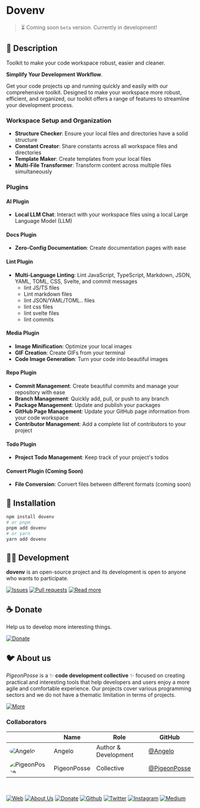 # Dovenv

> ⏳ Coming soon `beta` version. Currently in development!

## 📖 Description

Toolkit to make your code workspace robust, easier and cleaner.

__Simplify Your Development Workflow__.

Get your code projects up and running quickly and easily with our comprehensive toolkit. Designed to make your workspace more robust, efficient, and organized, our toolkit offers a range of features to streamline your development process.

### Workspace Setup and Organization

* __Structure Checker__: Ensure your local files and directories have a solid structure
* __Constant Creator__: Share constants across all workspace files and directories
* __Template Maker__: Create templates from your local files
* __Multi-File Transformer__: Transform content across multiple files simultaneously

### Plugins

#### AI Plugin

* __Local LLM Chat__: Interact with your workspace files using a local Large Language Model (LLM)

#### Docs Plugin

* __Zero-Config Documentation__: Create documentation pages with ease

#### Lint Plugin

* __Multi-Language Linting__: Lint JavaScript, TypeScript, Markdown, JSON, YAML, TOML, CSS, Svelte, and commit messages
  * lint JS/TS files
  * Lint markdown files
  * lint JSON/YAML/TOML.. files
  * lint css files
  * lint svelte files
  * lint commits

#### Media Plugin

* __Image Minification__: Optimize your local images
* __GIF Creation__: Create GIFs from your terminal
* __Code Image Generation__: Turn your code into beautiful images

#### Repo Plugin

* __Commit Management__: Create beautiful commits and manage your repository with ease
* __Branch Management__: Quickly add, pull, or push to any branch
* __Package Management__: Update and publish your packages
* __GitHub Page Management__: Update your GitHub page information from your code workspace
* __Contributor Management__: Add a complete list of contributors to your project

#### Todo Plugin

* __Project Todo Management__: Keep track of your project's todos

#### Convert Plugin (Coming Soon)

* __File Conversion__: Convert files between different formats (coming soon)

## 🔑 Installation

```bash
npm install dovenv
# or pnpm
pnpm add dovenv
# or yarn
yarn add dovenv
```

## 👨‍💻 Development

__dovenv__ is an open-source project and its development is open to anyone who wants to participate.

[![Issues](https://img.shields.io/badge/Issues-grey?style=for-the-badge)](https://github.com/pigeonposse/dovenv/issues)
[![Pull requests](https://img.shields.io/badge/Pulls-grey?style=for-the-badge)](https://github.com/pigeonposse/dovenv/pulls)
[![Read more](https://img.shields.io/badge/Read%20more-grey?style=for-the-badge)](https://dovenv.pigeonposse.com/)

## ☕ Donate

Help us to develop more interesting things.

[![Donate](https://img.shields.io/badge/Donate-grey?style=for-the-badge)](https://pigeonposse.com/?popup=donate)

## 🐦 About us

*PigeonPosse* is a ✨ __code development collective__ ✨ focused on creating practical and interesting tools that help developers and users enjoy a more agile and comfortable experience. Our projects cover various programming sectors and we do not have a thematic limitation in terms of projects.

[![More](https://img.shields.io/badge/Read-more-grey?style=for-the-badge)](https://github.com/pigeonposse)

### Collaborators

|                                                                                    | Name        | Role         | GitHub                                         |
| ---------------------------------------------------------------------------------- | ----------- | ------------ | ---------------------------------------------- |
| <img src="https://github.com/angelespejo.png?size=72" alt="Angelo" style="border-radius:100%"/> | Angelo |   Author & Development   | [@Angelo](https://github.com/angelespejo) |
| <img src="https://github.com/PigeonPosse.png?size=72" alt="PigeonPosse" style="border-radius:100%"/> | PigeonPosse | Collective | [@PigeonPosse](https://github.com/PigeonPosse) |

<br>

[![Web](https://img.shields.io/badge/Web-grey?style=for-the-badge&logoColor=white)](https://pigeonposse.com)
[![About Us](https://img.shields.io/badge/About%20Us-grey?style=for-the-badge&logoColor=white)](https://pigeonposse.com?popup=about)
[![Donate](https://img.shields.io/badge/Donate-pink?style=for-the-badge&logoColor=white)](https://pigeonposse.com/?popup=donate)
[![Github](https://img.shields.io/badge/Github-black?style=for-the-badge&logo=github&logoColor=white)](https://github.com/pigeonposse)
[![Twitter](https://img.shields.io/badge/Twitter-black?style=for-the-badge&logo=twitter&logoColor=white)](https://twitter.com/pigeonposse_)
[![Instagram](https://img.shields.io/badge/Instagram-black?style=for-the-badge&logo=instagram&logoColor=white)](https://www.instagram.com/pigeon.posse/)
[![Medium](https://img.shields.io/badge/Medium-black?style=for-the-badge&logo=medium&logoColor=white)](https://medium.com/@pigeonposse)

<!--
██████╗ ██╗ ██████╗ ███████╗ ██████╗ ███╗   ██╗██████╗  ██████╗ ███████╗███████╗███████╗
██╔══██╗██║██╔════╝ ██╔════╝██╔═══██╗████╗  ██║██╔══██╗██╔═══██╗██╔════╝██╔════╝██╔════╝
██████╔╝██║██║  ███╗█████╗  ██║   ██║██╔██╗ ██║██████╔╝██║   ██║███████╗███████╗█████╗
██╔═══╝ ██║██║   ██║██╔══╝  ██║   ██║██║╚██╗██║██╔═══╝ ██║   ██║╚════██║╚════██║██╔══╝
██║     ██║╚██████╔╝███████╗╚██████╔╝██║ ╚████║██║     ╚██████╔╝███████║███████║███████╗
╚═╝     ╚═╝ ╚═════╝ ╚══════╝ ╚═════╝ ╚═╝  ╚═══╝╚═╝      ╚═════╝ ╚══════╝╚══════╝╚══════╝

█████╗█████╗█████╗█████╗█████╗█████╗█████╗
╚════╝╚════╝╚════╝╚════╝╚════╝╚════╝╚════╝

██████╗  ██████╗ ██╗   ██╗███████╗███╗   ██╗██╗   ██╗      ███╗   ███╗ ██████╗ ███╗   ██╗ ██████╗ ██████╗ ███████╗██████╗  ██████╗
██╔══██╗██╔═══██╗██║   ██║██╔════╝████╗  ██║██║   ██║      ████╗ ████║██╔═══██╗████╗  ██║██╔═══██╗██╔══██╗██╔════╝██╔══██╗██╔═══██╗
██║  ██║██║   ██║██║   ██║█████╗  ██╔██╗ ██║██║   ██║█████╗██╔████╔██║██║   ██║██╔██╗ ██║██║   ██║██████╔╝█████╗  ██████╔╝██║   ██║
██║  ██║██║   ██║╚██╗ ██╔╝██╔══╝  ██║╚██╗██║╚██╗ ██╔╝╚════╝██║╚██╔╝██║██║   ██║██║╚██╗██║██║   ██║██╔══██╗██╔══╝  ██╔═══╝ ██║   ██║
██████╔╝╚██████╔╝ ╚████╔╝ ███████╗██║ ╚████║ ╚████╔╝       ██║ ╚═╝ ██║╚██████╔╝██║ ╚████║╚██████╔╝██║  ██║███████╗██║     ╚██████╔╝
╚═════╝  ╚═════╝   ╚═══╝  ╚══════╝╚═╝  ╚═══╝  ╚═══╝        ╚═╝     ╚═╝ ╚═════╝ ╚═╝  ╚═══╝ ╚═════╝ ╚═╝  ╚═╝╚══════╝╚═╝      ╚═════╝

-->
